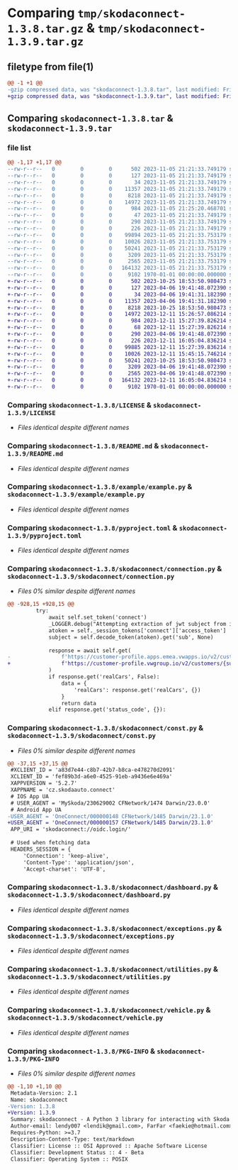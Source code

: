 # Comparing `tmp/skodaconnect-1.3.8.tar.gz` & `tmp/skodaconnect-1.3.9.tar.gz`

## filetype from file(1)

```diff
@@ -1 +1 @@
-gzip compressed data, was "skodaconnect-1.3.8.tar", last modified: Fri Jan  1 00:00:00 2016, max compression
+gzip compressed data, was "skodaconnect-1.3.9.tar", last modified: Fri Jan  1 00:00:00 2016, max compression
```

## Comparing `skodaconnect-1.3.8.tar` & `skodaconnect-1.3.9.tar`

### file list

```diff
@@ -1,17 +1,17 @@
--rw-r--r--   0        0        0      502 2023-11-05 21:21:33.749179 skodaconnect-1.3.8/.github/dependabot.yml
--rw-r--r--   0        0        0      127 2023-11-05 21:21:33.749179 skodaconnect-1.3.8/.gitignore
--rw-r--r--   0        0        0       34 2023-11-05 21:21:33.749179 skodaconnect-1.3.8/.settings/.gitignore
--rw-r--r--   0        0        0    11357 2023-11-05 21:21:33.749179 skodaconnect-1.3.8/LICENSE
--rw-r--r--   0        0        0     8218 2023-11-05 21:21:33.749179 skodaconnect-1.3.8/README.md
--rw-r--r--   0        0        0    14972 2023-11-05 21:21:33.749179 skodaconnect-1.3.8/example/example.py
--rw-r--r--   0        0        0      984 2023-11-05 21:25:20.468701 skodaconnect-1.3.8/pyproject.toml
--rw-r--r--   0        0        0       47 2023-11-05 21:21:33.749179 skodaconnect-1.3.8/requirements.txt
--rw-r--r--   0        0        0      290 2023-11-05 21:21:33.749179 skodaconnect-1.3.8/skodaconnect/__init__.py
--rw-r--r--   0        0        0      226 2023-11-05 21:21:33.749179 skodaconnect-1.3.8/skodaconnect/__version__.py
--rw-r--r--   0        0        0    99894 2023-11-05 21:21:33.753179 skodaconnect-1.3.8/skodaconnect/connection.py
--rw-r--r--   0        0        0    10026 2023-11-05 21:21:33.753179 skodaconnect-1.3.8/skodaconnect/const.py
--rw-r--r--   0        0        0    50241 2023-11-05 21:21:33.753179 skodaconnect-1.3.8/skodaconnect/dashboard.py
--rw-r--r--   0        0        0     3209 2023-11-05 21:21:33.753179 skodaconnect-1.3.8/skodaconnect/exceptions.py
--rw-r--r--   0        0        0     2565 2023-11-05 21:21:33.753179 skodaconnect-1.3.8/skodaconnect/utilities.py
--rw-r--r--   0        0        0   164132 2023-11-05 21:21:33.753179 skodaconnect-1.3.8/skodaconnect/vehicle.py
--rw-r--r--   0        0        0     9102 1970-01-01 00:00:00.000000 skodaconnect-1.3.8/PKG-INFO
+-rw-r--r--   0        0        0      502 2023-10-25 18:53:50.980473 skodaconnect-1.3.9/.github/dependabot.yml
+-rw-r--r--   0        0        0      127 2023-04-06 19:41:48.072390 skodaconnect-1.3.9/.gitignore
+-rw-r--r--   0        0        0       34 2023-04-06 19:41:31.182390 skodaconnect-1.3.9/.settings/.gitignore
+-rw-r--r--   0        0        0    11357 2023-04-06 19:41:31.182390 skodaconnect-1.3.9/LICENSE
+-rw-r--r--   0        0        0     8218 2023-10-25 18:53:50.980473 skodaconnect-1.3.9/README.md
+-rw-r--r--   0        0        0    14972 2023-12-11 15:26:57.086214 skodaconnect-1.3.9/example/example.py
+-rw-r--r--   0        0        0      984 2023-12-11 15:27:39.826214 skodaconnect-1.3.9/pyproject.toml
+-rw-r--r--   0        0        0       68 2023-12-11 15:27:39.826214 skodaconnect-1.3.9/requirements.txt
+-rw-r--r--   0        0        0      290 2023-04-06 19:41:48.072390 skodaconnect-1.3.9/skodaconnect/__init__.py
+-rw-r--r--   0        0        0      226 2023-12-11 16:05:04.836214 skodaconnect-1.3.9/skodaconnect/__version__.py
+-rw-r--r--   0        0        0    99885 2023-12-11 15:27:39.836214 skodaconnect-1.3.9/skodaconnect/connection.py
+-rw-r--r--   0        0        0    10026 2023-12-11 15:45:15.746214 skodaconnect-1.3.9/skodaconnect/const.py
+-rw-r--r--   0        0        0    50241 2023-10-25 18:53:50.980473 skodaconnect-1.3.9/skodaconnect/dashboard.py
+-rw-r--r--   0        0        0     3209 2023-04-06 19:41:48.072390 skodaconnect-1.3.9/skodaconnect/exceptions.py
+-rw-r--r--   0        0        0     2565 2023-04-06 19:41:48.072390 skodaconnect-1.3.9/skodaconnect/utilities.py
+-rw-r--r--   0        0        0   164132 2023-12-11 16:05:04.836214 skodaconnect-1.3.9/skodaconnect/vehicle.py
+-rw-r--r--   0        0        0     9102 1970-01-01 00:00:00.000000 skodaconnect-1.3.9/PKG-INFO
```

### Comparing `skodaconnect-1.3.8/LICENSE` & `skodaconnect-1.3.9/LICENSE`

 * *Files identical despite different names*

### Comparing `skodaconnect-1.3.8/README.md` & `skodaconnect-1.3.9/README.md`

 * *Files identical despite different names*

### Comparing `skodaconnect-1.3.8/example/example.py` & `skodaconnect-1.3.9/example/example.py`

 * *Files identical despite different names*

### Comparing `skodaconnect-1.3.8/pyproject.toml` & `skodaconnect-1.3.9/pyproject.toml`

 * *Files identical despite different names*

### Comparing `skodaconnect-1.3.8/skodaconnect/connection.py` & `skodaconnect-1.3.9/skodaconnect/connection.py`

 * *Files 0% similar despite different names*

```diff
@@ -928,15 +928,15 @@
         try:
             await self.set_token('connect')
             _LOGGER.debug("Attempting extraction of jwt subject from identity token.")
             atoken = self._session_tokens['connect']['access_token']
             subject = self.decode_token(atoken).get('sub', None)
 
             response = await self.get(
-                f'https://customer-profile.apps.emea.vwapps.io/v2/customers/{subject}/realCarData'
+                f'https://customer-profile.vwgroup.io/v2/customers/{subject}/realCarData'
             )
             if response.get('realCars', False):
                 data = {
                     'realCars': response.get('realCars', {})
                 }
                 return data
             elif response.get('status_code', {}):
```

### Comparing `skodaconnect-1.3.8/skodaconnect/const.py` & `skodaconnect-1.3.9/skodaconnect/const.py`

 * *Files 0% similar despite different names*

```diff
@@ -37,15 +37,15 @@
 #XCLIENT_ID = 'a83d7e44-c8b7-42b7-b8ca-e478270d2091'                                    # Used in Android app 4.x.x
 XCLIENT_ID = 'fef89b3d-a6e0-4525-91eb-a9436e6e469a'                                     # Used in Android app 5.2.7
 XAPPVERSION = '5.2.7'
 XAPPNAME = 'cz.skodaauto.connect'
 # IOS App UA
 # USER_AGENT = 'MySkoda/230629002 CFNetwork/1474 Darwin/23.0.0'
 # Android App UA
-USER_AGENT = 'OneConnect/000000148 CFNetwork/1485 Darwin/23.1.0'
+USER_AGENT = 'OneConnect/000000157 CFNetwork/1485 Darwin/23.1.0'
 APP_URI = 'skodaconnect://oidc.login/'
 
 # Used when fetching data
 HEADERS_SESSION = {
     'Connection': 'keep-alive',
     'Content-Type': 'application/json',
     'Accept-charset': 'UTF-8',
```

### Comparing `skodaconnect-1.3.8/skodaconnect/dashboard.py` & `skodaconnect-1.3.9/skodaconnect/dashboard.py`

 * *Files identical despite different names*

### Comparing `skodaconnect-1.3.8/skodaconnect/exceptions.py` & `skodaconnect-1.3.9/skodaconnect/exceptions.py`

 * *Files identical despite different names*

### Comparing `skodaconnect-1.3.8/skodaconnect/utilities.py` & `skodaconnect-1.3.9/skodaconnect/utilities.py`

 * *Files identical despite different names*

### Comparing `skodaconnect-1.3.8/skodaconnect/vehicle.py` & `skodaconnect-1.3.9/skodaconnect/vehicle.py`

 * *Files identical despite different names*

### Comparing `skodaconnect-1.3.8/PKG-INFO` & `skodaconnect-1.3.9/PKG-INFO`

 * *Files 0% similar despite different names*

```diff
@@ -1,10 +1,10 @@
 Metadata-Version: 2.1
 Name: skodaconnect
-Version: 1.3.8
+Version: 1.3.9
 Summary: skodaconnect - A Python 3 library for interacting with Skoda Connect and Smartlink services.
 Author-email: lendy007 <lendik@gmail.com>, FarFar <faekie@hotmail.com>, dvx76 <fabrice.devaux@gmail.com>, WebSpider <bacardicoke@gmail.com>
 Requires-Python: >=3.7
 Description-Content-Type: text/markdown
 Classifier: License :: OSI Approved :: Apache Software License
 Classifier: Development Status :: 4 - Beta
 Classifier: Operating System :: POSIX
```

